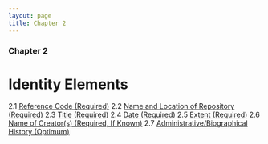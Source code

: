 ```yaml
---
layout: page
title: Chapter 2
---
```

### Chapter 2 

# Identity Elements

2.1   [Reference Code (Required)](#reference-code-required)
2.2   [Name and Location of Repository  (Required)](#name-and-location-of-repository-required)
2.3   [Title (Required)](#title-required)
2.4   [Date (Required)](#date-required)
2.5   [Extent (Required)](#extent-required)
2.6   [Name of Creator(s) (Required, If Known)](#name-of-creators-required-if-known)
2.7   [Administrative/Biographical History (Optimum)](#administrativebiographical-history-optimum)

